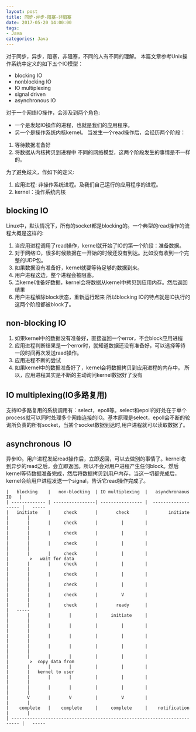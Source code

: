 ```yaml
---
layout: post
title: 同步-异步-阻塞-非阻塞
date: 2017-05-20 14:00:00
tags:
- Java
categories: Java
---
```


对于同步，异步，阻塞，非阻塞，不同的人有不同的理解。
本篇文章参考Unix操作系统中定义的如下五个IO模型：
* blocking IO
* nonblocking IO
* IO multiplexing
* signal driven
* asynchronous IO

对于一个网络IO操作，会涉及到两个角色:
* 一个是发起IO操作的进程，也就是我们的应用程序。
* 另一个是操作系统内核kernel。
当发生一个read操作后，会经历两个阶段：
1. 等待数据准备好
2. 将数据从内核拷贝到进程中
不同的网络模型，这两个阶段发生的事情是不一样的。

为了避免歧义，作如下的定义:
1. 应用进程: 非操作系统进程。及我们自己运行的应用程序的进程。
2. kernel：操作系统内核

## blocking IO
Linux中，默认情况下，所有的socket都是blocking的。一个典型的read操作的流程大概是这样的:
1. 当应用进程调用了read操作，kernel就开始了IO的第一个阶段：准备数据。
2. 对于网络IO，很多时候数据在一开始的时候还没有到达。比如没有收到一个完整的UDP包。
3. 如果数据没有准备好，kernel就要等待足够的数据到来。
4. 用户进程这边，整个进程会被阻塞。
5. 当kernel准备好数据，kernel会将数据从kernel中拷贝到应用内存。然后返回结果
6. 用户进程解除block状态，重新运行起来
所以blocking IO的特点就是IO执行的这两个阶段都被block了。

## non-blocking IO
1. 如果kernel中的数据没有准备好，直接返回一个error，不会block应用进程
2. 应用进程判断结果是一个error时，就知道数据还没有准备好，可以选择等待一段时间再次发送raad操作。
3. 应用进程不断的尝试
4. 如果kernel中的数据准备好了，kernel会将数据拷贝到应用进程的内存中。
所以，应用进程其实是不断的主动询问kernel数据好了没有

## IO multiplexing(IO多路复用)
支持IO多路复用的系统调用有：select，epoll等。select和epoll的好处在于单个process就可以同时处理多个网络连接的IO。基本原理是select，epoll会不断的轮询所负责的所有socket，当某个socket数据到达时,用户进程就可以读取数据了。

## asynchronous  IO
异步IO。用户进程发起read操作后，立即返回，可以去做别的事情了。kernel收到异步的read之后，会立即返回。所以不会对用户进程产生任何block。然后kernel等待数据准备完成，然后将数据拷贝到用户内存，当这一切都完成后，kernel会给用户进程发送一个signal，告诉它read操作完成了。



```text
|   blocking    |   non-blocking  | IO multiplexing  |   asynchronaous IO   |
| ------------- | ----------------| ---------------- |  ------------------- |   -----
|   initiate    |     check       |       check      |        initiate      |       |
|       |       |     check       |         |        |                      |       |
|       |       |     check       |         |        |                      |       |
|       |       |     check       |         |        |                      |       |
|       |       |     check       |         |        |                      |        >   wait for data
|       |       |     check       |         |        |                      |       |
|       |       |     check       |         |        |                      |       |
|       |       |     check       |         |        |                      |       |
|       |       |     check       |         V        |                      |       |
|       |       |     check       |       ready      |                      |   -----
|       |       |       |         |     initiate     |                      |       |
|       |       |       |         |         |        |                      |       |
|       |       |       |         |         |        |                      |       |
|       |       |       |         |         |        |                      |       |
|       |       |       |         |         |        |                      |        >  copy data from 
|       |       |       |         |         |        |                      |       |   kernel to user
|       |       |       |         |         |        |                      |       |
|       |       |       |         |         |        |                      |       |
|       V       |       V         |         V        |                      |       |
|    complete   |    complete     |     complete     |    notification      |       |
| ------------------------------------------------------------------------- |   -----
















```




















